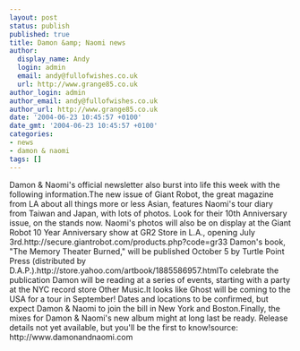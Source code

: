 ```yaml
---
layout: post
status: publish
published: true
title: Damon &amp; Naomi news
author:
  display_name: Andy
  login: admin
  email: andy@fullofwishes.co.uk
  url: http://www.grange85.co.uk
author_login: admin
author_email: andy@fullofwishes.co.uk
author_url: http://www.grange85.co.uk
date: '2004-06-23 10:45:57 +0100'
date_gmt: '2004-06-23 10:45:57 +0100'
categories:
- news
- damon & naomi
tags: []
---
```

<p>Damon & Naomi's official newsletter also burst into life this week with the following information.The new issue of Giant Robot, the great magazine from LA about all things more or less Asian, features Naomi's tour diary from Taiwan and Japan, with lots of photos. Look for their 10th Anniversary issue, on the stands now. Naomi's photos will also be on display at the Giant Robot 10 Year Anniversary show at GR2 Store in L.A., opening July 3rd.http://secure.giantrobot.com/products.php?code=gr33 Damon's book, "The Memory Theater Burned," will be published October 5 by Turtle Point Press (distributed by D.A.P.).http://store.yahoo.com/artbook/1885586957.htmlTo celebrate the publication Damon will be reading at a series of events, starting with a party at the NYC record store Other Music.It looks like Ghost will be coming to the USA for a tour in September! Dates and locations to be confirmed, but expect Damon &amp; Naomi to join the bill in New York and Boston.Finally, the mixes for Damon &amp; Naomi's new album might at long last be ready. Release details not yet available, but you'll be the first to know!source: http://www.damonandnaomi.com</p>
